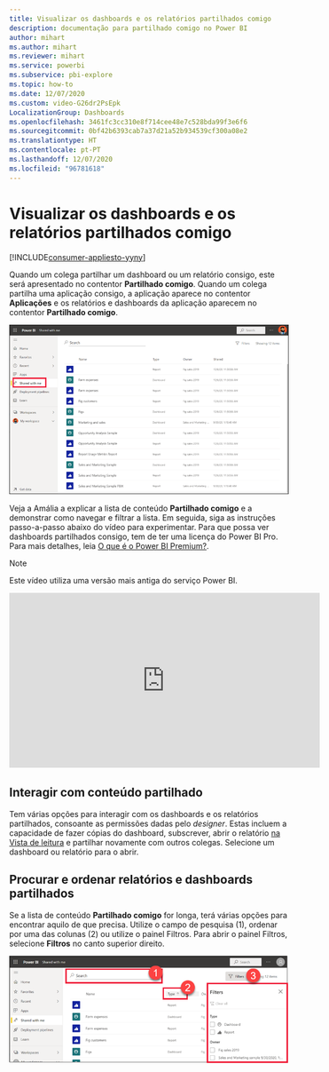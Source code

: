 ```yaml
---
title: Visualizar os dashboards e os relatórios partilhados comigo
description: documentação para partilhado comigo no Power BI
author: mihart
ms.author: mihart
ms.reviewer: mihart
ms.service: powerbi
ms.subservice: pbi-explore
ms.topic: how-to
ms.date: 12/07/2020
ms.custom: video-G26dr2PsEpk
LocalizationGroup: Dashboards
ms.openlocfilehash: 3461fc3cc310e8f714cee48e7c528bda99f3e6f6
ms.sourcegitcommit: 0bf42b6393cab7a37d21a52b934539cf300a08e2
ms.translationtype: HT
ms.contentlocale: pt-PT
ms.lasthandoff: 12/07/2020
ms.locfileid: "96781618"
---
```

# <a name="display-the-dashboards-and-reports-that-have-been-shared-with-me"></a>Visualizar os dashboards e os relatórios partilhados comigo

[!INCLUDE[consumer-appliesto-yyny](../includes/consumer-appliesto-yyny.md)]


Quando um colega partilhar um dashboard ou um relatório consigo, este será apresentado no contentor **Partilhado comigo**. Quando um colega partilha uma aplicação consigo, a aplicação aparece no contentor **Aplicações** e os relatórios e dashboards da aplicação aparecem no contentor **Partilhado comigo**.   

![Ícone Partilhar](./media/end-user-shared-with-me/power-bi-shared-with-me.png)

Veja a Amália a explicar a lista de conteúdo **Partilhado comigo** e a demonstrar como navegar e filtrar a lista. Em seguida, siga as instruções passo-a-passo abaixo do vídeo para experimentar. Para que possa ver dashboards partilhados consigo, tem de ter uma licença do Power BI Pro. Para mais detalhes, leia [O que é o Power BI Premium?](../admin/service-premium-what-is.md).
    

> [!NOTE]
> Este vídeo utiliza uma versão mais antiga do serviço Power BI.
    

<iframe width="560" height="315" src="https://www.youtube.com/embed/G26dr2PsEpk" frameborder="0" allowfullscreen></iframe>

## <a name="interact-with-shared-content"></a>Interagir com conteúdo partilhado

Tem várias opções para interagir com os dashboards e os relatórios partilhados, consoante as permissões dadas pelo *designer*. Estas incluem a capacidade de fazer cópias do dashboard, subscrever, abrir o relatório [na Vista de leitura](end-user-reading-view.md) e partilhar novamente com outros colegas. Selecione um dashboard ou relatório para o abrir.


## <a name="search-and-sort-shared-dashboards-and-reports"></a>Procurar e ordenar relatórios e dashboards partilhados
Se a lista de conteúdo **Partilhado comigo** for longa, terá várias opções para encontrar aquilo de que precisa. Utilize o campo de pesquisa (1), ordenar por uma das colunas (2) ou utilize o painel Filtros. Para abrir o painel Filtros, selecione **Filtros** no canto superior direito.    

![Pesquisa e Proprietário do dashboard](./media/end-user-shared-with-me/power-bi-filter.png)
